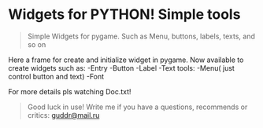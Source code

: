 # Widgets for PYTHON! Simple tools

>Simple Widgets for pygame. Such as Menu, buttons, labels, texts, and so on

Here a frame for create and initialize widget in pygame.
Now available to create widgets such as:
-Entry
-Button
-Label
-Text
tools:
-Menu( just control button and text)
-Font

For more details pls watching Doc.txt!

>Good luck in use! Write me if you have a questions, recommends or critics: guddr@mail.ru
